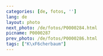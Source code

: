 ```yaml
---
categories: [de, fotos, '']
lang: de
layout: photo
next_photo: /de/fotos/P0000284.html
picname: P0000287
prev_photo: /de/fotos/P0000286.html
tags: ["K\xF6cherbaum"]
---
```

